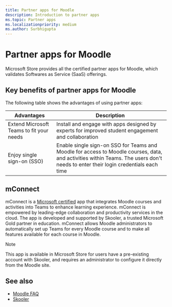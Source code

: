 ```yaml
---
title: Partner apps for Moodle
description: Introduction to partner apps
ms.topic: Partner apps
ms.localizationpriority: medium
ms.author: Surbhigupta
---
```


# Partner apps for Moodle

Microsoft Store provides all the certified partner apps for Moodle, which validates Softwares as Service (SaaS) offerings.

## Key benefits of partner apps for Moodle

The following table shows the advantages of using partner apps:

|Advantages| Description|
|----------|------------|
|Extend Microsoft Teams to fit your needs| Install and engage with apps designed by experts for improved student engagement and collaboration|
|Enjoy single sign-on (SSO)| Enable single sign-on SSO for Teams and Moodle for access to Moodle courses, data, and activities within Teams. The users don't needs to enter their login credentials each time|

## mConnect

mConnect is a [Microsoft certified](/microsoft-365-app-certification/teams/teams-apps) app that integrates Moodle courses and activities into Teams to enhance learning experience. mConnect is empowered by leading-edge collaboration and productivity services in the cloud. The app is developed and supported by Skooler, a trusted Microsoft Gold partner in education. mConnect allows Moodle administrators to automatically set up Teams for every Moodle course and to make all features available for each course in Moodle.

>[!NOTE]
>This app is available in Microsoft Store for users have a pre-existing account with Skooler, and requires an administrator to configure it directly from the Moodle site.
  
<!-- Watch the following video to understand how to get started with mConnect and Teams: -->

<!-- > [!VIDEO unavailable] -->

## See also

* [Moodle FAQ](faqs.md)
* [Skooler](https://skooler.com/mconnect/how-to/)